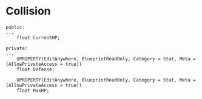 # Collision
	public:
	...
		float CurrentHP;
		
	private:
	...
		UPROPERTY(EditAnywhere, BlueprintReadOnly, Category = Stat, Meta = (AllowPrivateAccess = true))
		float Defense;
		
		UPROPERTY(EditAnywhere, BlueprintReadOnly, Category = Stat, Meta = (AllowPrivateAccess = true))
		float MaxHP;
